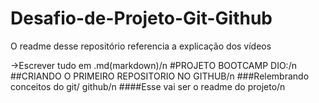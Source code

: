 # Desafio-de-Projeto-Git-Github
O readme desse repositório referencia a explicação dos vídeos

->Escrever tudo em .md(markdown)/n
#PROJETO BOOTCAMP DIO:/n
##CRIANDO O PRIMEIRO REPOSITORIO NO GITHUB/n
###Relembrando conceitos do git/ github/n
####Esse vai ser o readme do projeto/n


